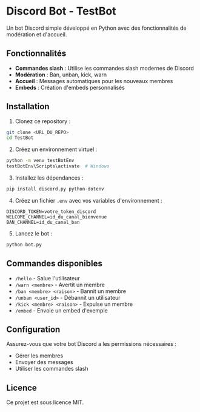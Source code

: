 # Discord Bot - TestBot

Un bot Discord simple développé en Python avec des fonctionnalités de modération et d'accueil.

## Fonctionnalités

- **Commandes slash** : Utilise les commandes slash modernes de Discord
- **Modération** : Ban, unban, kick, warn
- **Accueil** : Messages automatiques pour les nouveaux membres
- **Embeds** : Création d'embeds personnalisés

## Installation

1. Clonez ce repository :

```bash
git clone <URL_DU_REPO>
cd TestBot
```

2. Créez un environnement virtuel :

```bash
python -m venv testBotEnv
testBotEnv\Scripts\activate  # Windows
```

3. Installez les dépendances :

```bash
pip install discord.py python-dotenv
```

4. Créez un fichier `.env` avec vos variables d'environnement :

```env
DISCORD_TOKEN=votre_token_discord
WELCOME_CHANNEL=id_du_canal_bienvenue
BAN_CHANNEL=id_du_canal_ban
```

5. Lancez le bot :

```bash
python bot.py
```

## Commandes disponibles

- `/hello` - Salue l'utilisateur
- `/warn <membre>` - Avertit un membre
- `/ban <membre> <raison>` - Bannit un membre
- `/unban <user_id>` - Débannit un utilisateur
- `/kick <membre> <raison>` - Expulse un membre
- `/embed` - Envoie un embed d'exemple

## Configuration

Assurez-vous que votre bot Discord a les permissions nécessaires :

- Gérer les membres
- Envoyer des messages
- Utiliser les commandes slash

## Licence

Ce projet est sous licence MIT.
